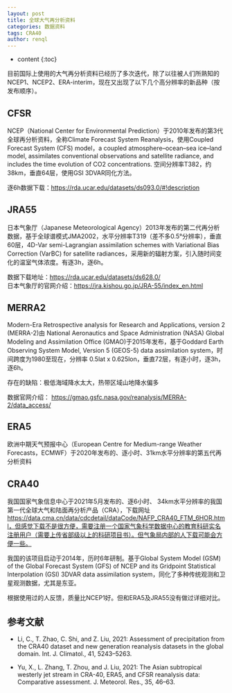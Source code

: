 ```yaml
---
layout: post
title: 全球大气再分析资料
categories: 数据资料
tags: CRA40
author: renql
---
```


* content
{:toc}

目前国际上使用的大气再分析资料已经历了多次迭代，除了以往被人们所熟知的NCEP1、NCEP2、ERA-interim，现在又出现了以下几个高分辨率的新品种（按发布顺序）。

## CFSR ##
NCEP（National Center for Environmental Prediction）于2010年发布的第3代全球再分析资料，全称Climate Forecast System Reanalysis，使用Coupled Forecast System (CFS) model，a coupled atmosphere–ocean–sea ice–land model, assimilates conventional observations and satellite radiance, and includes the time evolution of CO2 concentrations. 空间分辨率T382，约38km，垂直64层，使用GSI 3DVAR同化方法。

逐6h数据下载：https://rda.ucar.edu/datasets/ds093.0/#!description

## JRA55
日本气象厅（Japanese Meteorological Agency）2013年发布的第二代再分析数据，基于全球谱模式JMA2002，水平分辨率T319（差不多0.5°分辨率），垂直60层，4D-Var semi-Lagrangian assimilation schemes with Variational Bias Correction (VarBC) for satellite radiances，采用新的辐射方案，引入随时间变化的温室气体浓度。有逐3h，逐6h。

数据下载地址：https://rda.ucar.edu/datasets/ds628.0/  
日本气象厅的官网介绍：https://jra.kishou.go.jp/JRA-55/index_en.html

## MERRA2 ##
Modern-Era Retrospective analysis for Research and Applications, version 2 (MERRA-2)由 National Aeronautics and Space Administration (NASA) Global Modeling and Assimilation Office (GMAO)于2015年发布，基于Goddard Earth Observing System Model, Version 5 (GEOS-5) data assimilation system，时间跨度为1980至现在，分辨率 0.5lat x 0.625lon，垂直72层，有逐小时，逐3h，逐6h。

存在的缺陷：极低海域降水太大，热带区域山地降水偏多

数据官网介绍： https://gmao.gsfc.nasa.gov/reanalysis/MERRA-2/data_access/

## ERA5
欧洲中期天气预报中心（European Centre for Medium-range Weather Forecasts，ECMWF）于2020年发布的、逐小时、31km水平分辨率的第五代再分析资料

## CRA40
我国国家气象信息中心于2021年5月发布的、逐6小时、 34km水平分辨率的我国第一代全球大气和陆面再分析产品（CRA），下载网址 https://data.cma.cn/data/cdcdetail/dataCode/NAFP_CRA40_FTM_6HOR.html，但感觉下载不是很方便，需要注册一个国家气象科学数据中心的教育科研实名注册用户（需要上传省部级以上的科研项目书）。但气象局内部的人下载可能会方便一些。

我国的该项目启动于2014年，历时6年研制。基于Global System Model (GSM) of the Global Forecast System (GFS) of NCEP and its Gridpoint Statistical Interpolation (GSI) 3DVAR data assimilation system，同化了多种传统观测和卫星观测数据，尤其是东亚。

根据使用过的人反馈，质量比NCEP1好。但和ERA5及JRA55没有做过详细对比。

## 参考文献 ##
- Li, C., T. Zhao, C. Shi, and Z. Liu, 2021: Assessment of precipitation from the CRA40 dataset and new generation reanalysis datasets in the global domain. Int. J. Climatol., 41, 5243–5263.

- Yu, X., L. Zhang, T. Zhou, and J. Liu, 2021: The Asian subtropical westerly jet stream in CRA-40, ERA5, and CFSR reanalysis data: Comparative assessment. J. Meteorol. Res., 35, 46–63.

